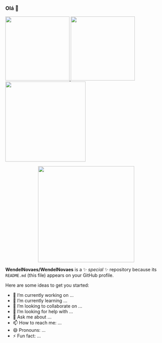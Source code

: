 ### Olá 👋



  
  <a href="https://github.com/WendelNovaes">
    <img height="200em" src="https://github-readme-stats-eight-theta.vercel.app/api?username=WendelNovaes&show_icons=true&theme=bear&include_all_commits=true&count_private=true"/>
    <img height="200em" src="https://github-readme-stats-eight-theta.vercel.app/api/top-langs/?username=WendelNovaes&layout=compact&langs_count=8&theme=bear"/>
    <img height="250em" src="https://github-readme-streak-stats.herokuapp.com/?user=WendelNovaes&theme=bear"/>
  </a>

 
  <p align="center">
  <a href="https://github.com/WendelNovaes">
    <img height="300em" src="https://github-readme-streak-stats.herokuapp.com/?user=WendelNovaes&theme=bear"/>
  </a>






**WendelNovaes/WendelNovaes** is a ✨ _special_ ✨ repository because its `README.md` (this file) appears on your GitHub profile.

Here are some ideas to get you started:

- 🔭 I’m currently working on ...
- 🌱 I’m currently learning ...
- 👯 I’m looking to collaborate on ...
- 🤔 I’m looking for help with ...
- 💬 Ask me about ...
- 📫 How to reach me: ...
- 😄 Pronouns: ...
- ⚡ Fun fact: ...


#

